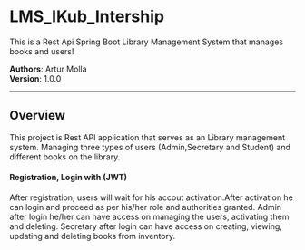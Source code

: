 # LMS_IKub_Intership

This is a Rest Api Spring Boot Library Management System that manages books and users!

**Authors**: Artur Molla <br />
**Version**: 1.0.0

---
## Overview
This project is Rest API application that serves as an Library
management system. Managing three types of users (Admin,Secretary and Student) 
and different books on the library.

#### Registration, Login with (JWT)
After registration, users will wait for his accout activation.After activation he can login
and proceed as per his/her role and authorities granted.
Admin after login he/her can have access on managing the users, activating them and deleting.
Secretary after login can have access on creating, viewing, updating and deleting books 
from inventory.
